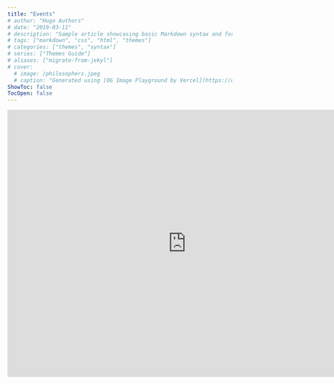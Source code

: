 ```yaml
---
title: "Events"
# author: "Hugo Authors"
# date: "2019-03-11"
# description: "Sample article showcasing basic Markdown syntax and formatting for HTML elements."
# tags: ["markdown", "css", "html", "themes"]
# categories: ["themes", "syntax"]
# series: ["Themes Guide"]
# aliases: ["migrate-from-jekyl"]
# cover:
  # image: /philosophers.jpeg
  # caption: "Generated using [OG Image Playground by Vercel](https://og-playground.vercel.app/)"
ShowToc: false
TocOpen: false
---
```


<iframe src="https://calendar.google.com/calendar/embed?src=cccdbde9d70bac5bcc2b50dd71cfc477aa57a8bee213d25e36f786969242f326%40group.calendar.google.com&ctz=America%2FNew_York" style="border: 0" width="800" height="600" frameborder="0" scrolling="no"></iframe>
